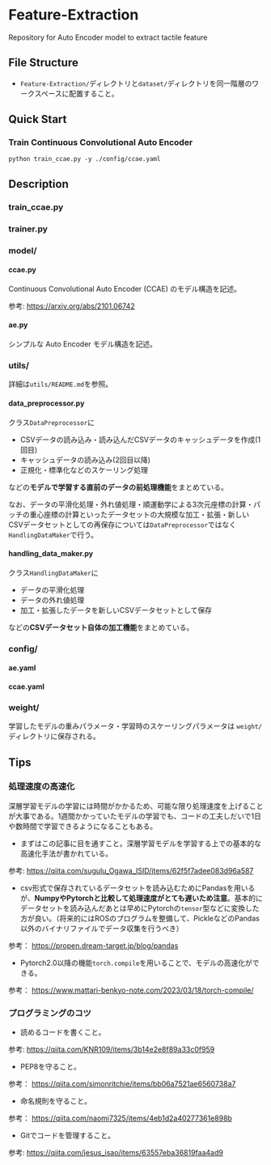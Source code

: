 # Feature-Extraction
Repository for Auto Encoder model to extract tactile feature

## File Structure
- `Feature-Extraction/`ディレクトリと`dataset/`ディレクトリを同一階層のワークスペースに配置すること。

## Quick Start

### Train Continuous Convolutional Auto Encoder
```
python train_ccae.py -y ./config/ccae.yaml
```

## Description

### train_ccae.py

### trainer.py

### model/
#### ccae.py

Continuous Convolutional Auto Encoder (CCAE) のモデル構造を記述。

参考: https://arxiv.org/abs/2101.06742

#### ae.py

シンプルな Auto Encoder モデル構造を記述。

### utils/
詳細は`utils/README.md`を参照。

#### data_preprocessor.py

クラス`DataPreprocessor`に
- CSVデータの読み込み・読み込んだCSVデータのキャッシュデータを作成(1回目)
- キャッシュデータの読み込み(2回目以降)
- 正規化・標準化などのスケーリング処理

などの**モデルで学習する直前のデータの前処理機能**をまとめている。

なお、データの平滑化処理・外れ値処理・順運動学による3次元座標の計算・パッチの重心座標の計算といったデータセットの大規模な加工・拡張・新しいCSVデータセットとしての再保存については`DataPreprocessor`ではなく`HandlingDataMaker`で行う。

#### handling_data_maker.py

クラス`HandlingDataMaker`に
- データの平滑化処理
- データの外れ値処理
- 加工・拡張したデータを新しいCSVデータセットとして保存

などの**CSVデータセット自体の加工機能**をまとめている。

### config/

#### ae.yaml

#### ccae.yaml

### weight/

学習したモデルの重みパラメータ・学習時のスケーリングパラメータは `weight/` ディレクトリに保存される。

## Tips
### 処理速度の高速化
深層学習モデルの学習には時間がかかるため、可能な限り処理速度を上げることが大事である。1週間かかっていたモデルの学習でも、コードの工夫しだいで1日や数時間で学習できるようになることもある。

- まずはこの記事に目を通すこと。深層学習モデルを学習する上での基本的な高速化手法が書かれている。

参考: https://qiita.com/sugulu_Ogawa_ISID/items/62f5f7adee083d96a587

- csv形式で保存されているデータセットを読み込むためにPandasを用いるが、**NumpyやPytorchと比較して処理速度がとても遅いため注意**。基本的にデータセットを読み込んだあとは早めにPytorchの`tensor`型などに変換した方が良い。（将来的にはROSのプログラムを整備して、PickleなどのPandas以外のバイナリファイルでデータ収集を行うべき）

参考： https://propen.dream-target.jp/blog/pandas

- Pytorch2.0以降の機能`torch.compile`を用いることで、モデルの高速化ができる。

参考： https://www.mattari-benkyo-note.com/2023/03/18/torch-compile/

### プログラミングのコツ

- 読めるコードを書くこと。

参考: https://qiita.com/KNR109/items/3b14e2e8f89a33c0f959

- PEP8を守ること。

参考： https://qiita.com/simonritchie/items/bb06a7521ae6560738a7

- 命名規則を守ること。

参考： https://qiita.com/naomi7325/items/4eb1d2a40277361e898b

- Gitでコードを管理すること。

参考: https://qiita.com/jesus_isao/items/63557eba36819faa4ad9